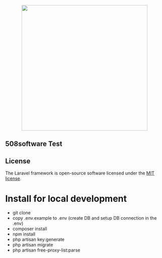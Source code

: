 <p align="center">
<img src="https://res.cloudinary.com/dtfbvvkyp/image/upload/v1566331377/laravel-logolockup-cmyk-red.svg" width="400">
</p>

## 508software Test


## License

The Laravel framework is open-source software licensed under the [MIT license](https://opensource.org/licenses/MIT).

# Install for local development 
 - git clone
 - copy .env.example to .env (create DB and setup DB connection in the .env)
 - composer install
 - npm install
 - php artisan key:generate
 - php artisan migrate
 - php artisan free-proxy-list:parse
